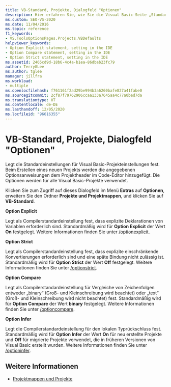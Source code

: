 ```yaml
---
title: VB-Standard, Projekte, Dialogfeld "Optionen"
description: Hier erfahren Sie, wie Sie die Visual Basic-Seite „Standardwerte“ im Abschnitt „Projekte und Projektmappen“ zum Festlegen der Standardeinstellungen für Visual Basic-Projektoptionen verwenden.
ms.custom: SEO-VS-2020
ms.date: 11/04/2016
ms.topic: reference
f1_keywords:
- VS.ToolsOptionsPages.Projects.VBDefaults
helpviewer_keywords:
- Option Explicit statement, setting in the IDE
- Option Compare statement, setting in the IDE
- Option Strict statement, setting in the IDE
ms.assetid: 2465cd9d-18b6-4c4a-b1ea-86dbab23fc79
author: TerryGLee
ms.author: tglee
manager: jillfra
ms.workload:
- multiple
ms.openlocfilehash: f761161f2ad29be994b3a6260bafe827a41fabe0
ms.sourcegitcommit: 2cf87f79762906ccaa133a7645aa4c77a0bed7da
ms.translationtype: HT
ms.contentlocale: de-DE
ms.lasthandoff: 12/05/2020
ms.locfileid: "96616355"
---
```

# <a name="visual-basic-defaults-projects-options-dialog-box"></a>VB-Standard, Projekte, Dialogfeld "Optionen"
Legt die Standardeinstellungen für Visual Basic-Projekteinstellungen fest. Beim Erstellen eines neuen Projekts werden die angegebenen Optionsanweisungen dem Projektheader im Code-Editor hinzugefügt. Die Optionen werden für alle Visual Basic-Projekte verwendet.

Klicken Sie zum Zugriff auf dieses Dialogfeld im Menü **Extras** auf **Optionen**, erweitern Sie den Ordner **Projekte und Projektmappen**, und klicken Sie auf **VB-Standard**.

 **Option Explicit**

Legt als Compilerstandardeinstellung fest, dass explizite Deklarationen von Variablen erforderlich sind. Standardmäßig wird für **Option Explicit** der Wert **On** festgelegt. Weitere Informationen finden Sie unter [/optionexplicit](/dotnet/visual-basic/reference/command-line-compiler/optionexplicit).

 **Option Strict**

Legt als Compilerstandardeinstellung fest, dass explizite einschränkende Konvertierungen erforderlich sind und eine späte Bindung nicht zulässig ist. Standardmäßig wird für **Option Strict** der Wert **Off** festgelegt. Weitere Informationen finden Sie unter [/optionstrict](/dotnet/visual-basic/reference/command-line-compiler/optionstrict).

 **Option Compare**

Legt als Compilerstandardeinstellung für Vergleiche von Zeichenfolgen entweder „binary“ (Groß- und Kleinschreibung wird beachtet) oder „text“ (Groß- und Kleinschreibung wird nicht beachtet) fest. Standardmäßig wird für **Option Compare** der Wert **binary** festgelegt. Weitere Informationen finden Sie unter [/optioncompare](/dotnet/visual-basic/reference/command-line-compiler/optioncompare).

 **Option Infer**

Legt die Compilerstandardeinstellung für den lokalen Typrückschluss fest. Standardmäßig wird für **Option Infer** der Wert **On** für neu erstellte Projekte und **Off** für migrierte Projekte verwendet, die in früheren Versionen von Visual Basic erstellt wurden. Weitere Informationen finden Sie unter [/optioninfer](/dotnet/visual-basic/reference/command-line-compiler/optioninfer).

## <a name="see-also"></a>Weitere Informationen

- [Projektmappen und Projekte](../../ide/solutions-and-projects-in-visual-studio.md)
